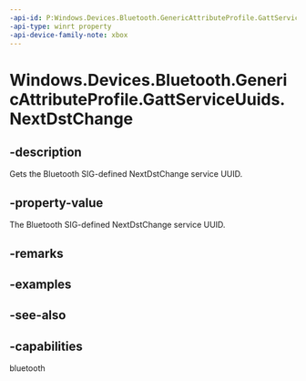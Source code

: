 ```yaml
---
-api-id: P:Windows.Devices.Bluetooth.GenericAttributeProfile.GattServiceUuids.NextDstChange
-api-type: winrt property
-api-device-family-note: xbox
---
```


<!-- Property syntax
public System.Guid NextDstChange { get; }
-->

# Windows.Devices.Bluetooth.GenericAttributeProfile.GattServiceUuids.NextDstChange

## -description
Gets the Bluetooth SIG-defined NextDstChange service UUID.

## -property-value
The Bluetooth SIG-defined NextDstChange service UUID.

## -remarks

## -examples

## -see-also

## -capabilities
bluetooth

